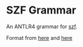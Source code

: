 # SZF Grammar

An ANTLR4 grammar for [szf](https://en.wikipedia.org/wiki/SFZ_(file_format)).  

Format from [here](http://sfzformat.com/legacy/) and [here](http://drealm.info/sfz/plj-sfz.xhtml)
